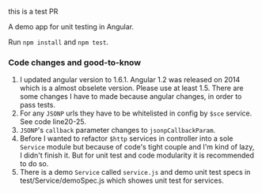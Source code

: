 this is a test PR

A demo app for unit testing in Angular.

Run `npm install` and `npm test`.

### Code changes and good-to-know

1. I updated angular version to 1.6.1. Angular 1.2 was released on 2014 which is a almost obselete version. Please use at least 1.5. There are some changes I have to made because angular changes, in order to pass tests.
2. For any `JSONP` urls they have to be whitelisted in config by `$sce` service. See code line20-25.
3. `JSONP`'s `callback` parameter changes to `jsonpCallbackParam`.
4. Before I wanted to refactor `$http` services in controller into a sole `Service` module but because of code's tight couple and I'm kind of lazy, I didn't finish it. But for unit test and code modularity it is recommended to do so.
5. There is a demo `Service` called `service.js` and demo unit test specs in test/Service/demoSpec.js which showes unit test for services.
  
